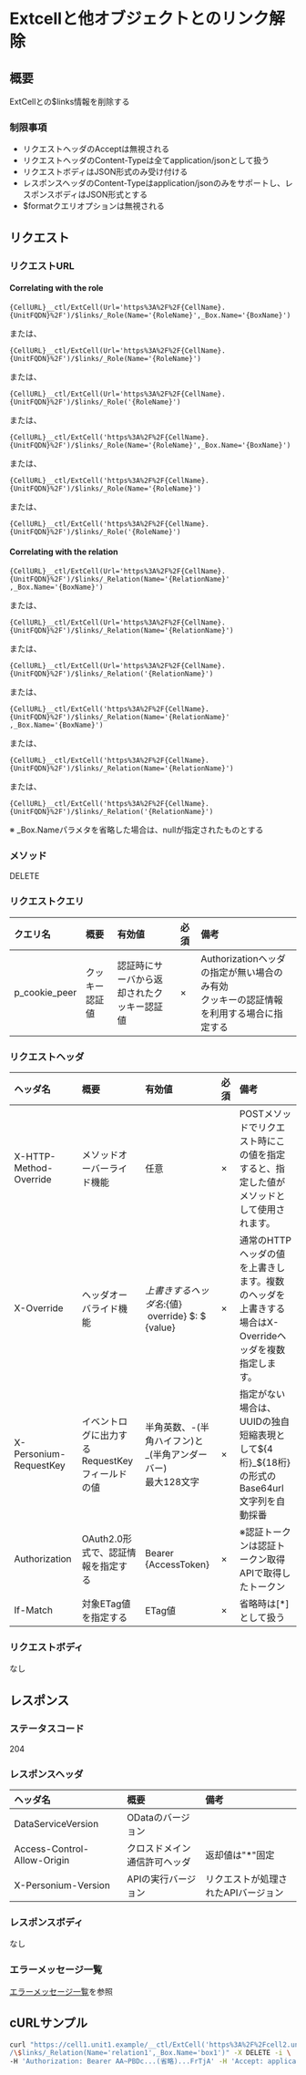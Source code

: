 # Extcellと他オブジェクトとのリンク解除
## 概要
ExtCellとの$links情報を削除する

### 制限事項
* リクエストヘッダのAcceptは無視される
* リクエストヘッダのContent-Typeは全てapplication/jsonとして扱う
* リクエストボディはJSON形式のみ受け付ける
* レスポンスヘッダのContent-Typeはapplication/jsonのみをサポートし、レスポンスボディはJSON形式とする
* $formatクエリオプションは無視される


## リクエスト
### リクエストURL
#### Correlating with the role
```
{CellURL}__ctl/ExtCell(Url='https%3A%2F%2F{CellName}.{UnitFQDN}%2F')/$links/_Role(Name='{RoleName}',_Box.Name='{BoxName}')
```
または、
```
{CellURL}__ctl/ExtCell(Url='https%3A%2F%2F{CellName}.{UnitFQDN}%2F')/$links/_Role(Name='{RoleName}')
```
または、
```
{CellURL}__ctl/ExtCell(Url='https%3A%2F%2F{CellName}.{UnitFQDN}%2F')/$links/_Role('{RoleName}')
```
または、
```
{CellURL}__ctl/ExtCell('https%3A%2F%2F{CellName}.{UnitFQDN}%2F')/$links/_Role(Name='{RoleName}',_Box.Name='{BoxName}')
```
または、
```
{CellURL}__ctl/ExtCell('https%3A%2F%2F{CellName}.{UnitFQDN}%2F')/$links/_Role(Name='{RoleName}')
```
または、
```
{CellURL}__ctl/ExtCell('https%3A%2F%2F{CellName}.{UnitFQDN}%2F')/$links/_Role('{RoleName}')
```
#### Correlating with the relation
```
{CellURL}__ctl/ExtCell(Url='https%3A%2F%2F{CellName}.{UnitFQDN}%2F')/$links/_Relation(Name='{RelationName}'
,_Box.Name='{BoxName}')
```
または、
```
{CellURL}__ctl/ExtCell(Url='https%3A%2F%2F{CellName}.{UnitFQDN}%2F')/$links/_Relation(Name='{RelationName}')
```
または、
```
{CellURL}__ctl/ExtCell(Url='https%3A%2F%2F{CellName}.{UnitFQDN}%2F')/$links/_Relation('{RelationName}')
```
または、
```
{CellURL}__ctl/ExtCell('https%3A%2F%2F{CellName}.{UnitFQDN}%2F')/$links/_Relation(Name='{RelationName}'
,_Box.Name='{BoxName}')
```
または、
```
{CellURL}__ctl/ExtCell('https%3A%2F%2F{CellName}.{UnitFQDN}%2F')/$links/_Relation(Name='{RelationName}')
```
または、
```
{CellURL}__ctl/ExtCell('https%3A%2F%2F{CellName}.{UnitFQDN}%2F')/$links/_Relation('{RelationName}')
```
※ \_Box.Nameパラメタを省略した場合は、nullが指定されたものとする

### メソッド
DELETE
### リクエストクエリ
|クエリ名|概要|有効値|必須|備考|
|:--|:--|:--|:--|:--|
|p_cookie_peer|クッキー認証値|認証時にサーバから返却されたクッキー認証値|×|Authorizationヘッダの指定が無い場合のみ有効<br>クッキーの認証情報を利用する場合に指定する|
### リクエストヘッダ
|ヘッダ名|概要|有効値|必須|備考|
|:--|:--|:--|:--|:--|
|X-HTTP-Method-Override|メソッドオーバーライド機能|任意|×|POSTメソッドでリクエスト時にこの値を指定すると、指定した値がメソッドとして使用されます。|
|X-Override|ヘッダオーバライド機能|${上書きするヘッダ名}:${値} &#160;override} $: $ {value}|×|通常のHTTPヘッダの値を上書きします。複数のヘッダを上書きする場合はX-Overrideヘッダを複数指定します。|
|X-Personium-RequestKey|イベントログに出力するRequestKeyフィールドの値|半角英数、-(半角ハイフン)と_(半角アンダーバー)<br>最大128文字|×|指定がない場合は、UUIDの独自短縮表現として${4桁}_${18桁}の形式のBase64url文字列を自動採番|
|Authorization|OAuth2.0形式で、認証情報を指定する|Bearer {AccessToken}|×|※認証トークンは認証トークン取得APIで取得したトークン|
|If-Match|対象ETag値を指定する|ETag値|×|省略時は[*]として扱う|
### リクエストボディ
なし

## レスポンス
### ステータスコード
204
### レスポンスヘッダ
|ヘッダ名|概要|備考|
|:--|:--|:--|
|DataServiceVersion|ODataのバージョン||
|Access-Control-Allow-Origin|クロスドメイン通信許可ヘッダ|返却値は"*"固定|
|X-Personium-Version|APIの実行バージョン|リクエストが処理されたAPIバージョン|
### レスポンスボディ
なし
### エラーメッセージ一覧
[エラーメッセージ一覧](004_Error_Messages.md)を参照

## cURLサンプル

```sh
curl "https://cell1.unit1.example/__ctl/ExtCell('https%3A%2F%2Fcell2.unit1.example%2F')\
/\$links/_Relation(Name='relation1',_Box.Name='box1')" -X DELETE -i \
-H 'Authorization: Bearer AA~PBDc...(省略)...FrTjA' -H 'Accept: application/json'
```

